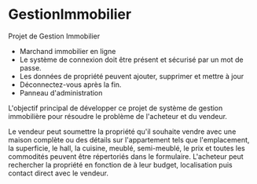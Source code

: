 # GestionImmobilier
Projet de Gestion Immobilier
- Marchand immobilier en ligne
- Le système de connexion doit être présent et sécurisé par un mot de passe.
- Les données de propriété peuvent ajouter, supprimer et mettre à jour
- Déconnectez-vous après la fin.
- Panneau d'administration

L'objectif principal de développer ce projet de système de gestion immobilière pour résoudre le problème de l'acheteur et du vendeur.

Le vendeur peut soumettre la propriété qu'il souhaite vendre avec une maison complète ou des détails sur l'appartement tels que l'emplacement, la superficie, le hall, la cuisine, meublé, semi-meublé, le prix et toutes les commodités peuvent être répertoriés dans le formulaire. L'acheteur peut rechercher la propriété en fonction de à leur budget, localisation puis contact direct avec le vendeur.
